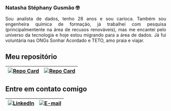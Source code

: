 ### Natasha Stéphany Gusmão 🤓

<p align="justify">
Sou analista de dados, tenho 28 anos e sou carioca. Também sou engenheira química de formação, já trabalhei com pesquisa (principalmentente na área de recusos renováveis), mas me encantei pelo universo da tecnologia e hoje estou migrando para a área de dados. Já fui voluntária nas ONGs Sonhar Acordado e TETO, amo praia e viajar.

## Meu repositório
| [![Repo Card](https://github-readme-stats.vercel.app/api/pin/?username=natashastephany&repo=Projeto1&bg_color=FFF&border_color=30A3DC&show_icons=true&icon_color=30A3DC&title_color=E94D5F&text_color=FFF)](https://github.com/natashastephany/Projeto1) | [![Repo Card](https://github-readme-stats.vercel.app/api/pin/?username=natashastephany&repo=Projeto2&bg_color=FFF&border_color=30A3DC&show_icons=true&icon_color=30A3DC&title_color=E94D5F&text_color=FFF)](https://github.com/natashastephany/Projeto2) |
|-----------------|--------------|

## Entre em contato comigo
 
| [![LinkedIn](https://img.shields.io/badge/LinkedIn-FFF?style=for-the-badge&logo=linkedin&logoColor=0E76A8)](https://www.linkedin.com/in/natasha-stephany-gusmao/) | [![E-mail](https://img.shields.io/badge/-Email-FFF?style=for-the-badge&logo=gmail)](mailto:gusmaonatasha@gmail.com) |
|-----------------|--------------|

 
